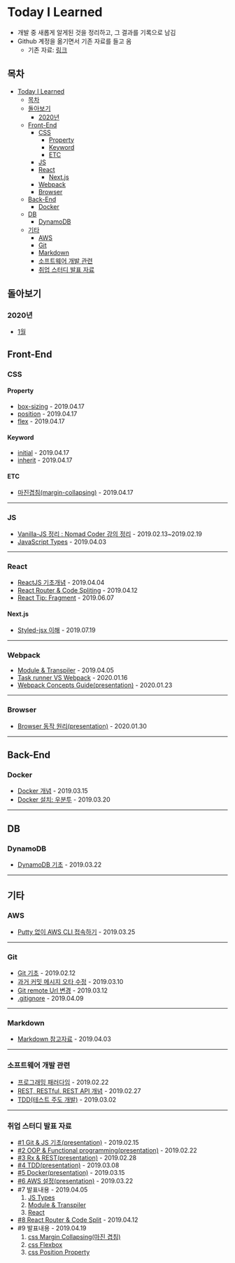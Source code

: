 # Today I Learned

- 개발 중 새롭게 알게된 것을 정리하고, 그 결과를 기록으로 남김
- Github 계정을 옮기면서 기존 자료를 들고 옴
  - 기존 자료: [링크](https://github.com/Teperi/TIL)

## 목차

- [Today I Learned](#today-i-learned)
  - [목차](#%eb%aa%a9%ec%b0%a8)
  - [돌아보기](#%eb%8f%8c%ec%95%84%eb%b3%b4%ea%b8%b0)
    - [2020년](#2020%eb%85%84)
  - [Front-End](#front-end)
    - [CSS](#css)
      - [Property](#property)
      - [Keyword](#keyword)
      - [ETC](#etc)
    - [JS](#js)
    - [React](#react)
      - [Next.js](#nextjs)
    - [Webpack](#webpack)
    - [Browser](#browser)
  - [Back-End](#back-end)
    - [Docker](#docker)
  - [DB](#db)
    - [DynamoDB](#dynamodb)
  - [기타](#%ea%b8%b0%ed%83%80)
    - [AWS](#aws)
    - [Git](#git)
    - [Markdown](#markdown)
    - [소프트웨어 개발 관련](#%ec%86%8c%ed%94%84%ed%8a%b8%ec%9b%a8%ec%96%b4-%ea%b0%9c%eb%b0%9c-%ea%b4%80%eb%a0%a8)
    - [취업 스터디 발표 자료](#%ec%b7%a8%ec%97%85-%ec%8a%a4%ed%84%b0%eb%94%94-%eb%b0%9c%ed%91%9c-%ec%9e%90%eb%a3%8c)

## 돌아보기

### 2020년

- [1월](./retrospect/retrospect_202001.md)

## Front-End

### CSS

#### Property

- [box-sizing](./css/property-box-sizing.md) - 2019.04.17
- [position](./css/property-position.md) - 2019.04.17
- [flex](./css/layout-flexbox.md) - 2019.04.17

#### Keyword

- [initial](./css/keyword-initial.md) - 2019.04.17
- [inherit](./css/keyword-inherit.md) - 2019.04.17

#### ETC

- [마진겹침(margin-collapsing)](./css/margin-collapsing.md) - 2019.04.17

---

### JS

- [Vanilla-JS 정리 : Nomad Coder 강의 정리](./js/vanillajs.md) - 2019.02.13~2019.02.19
- [JavaScript Types](./js/js-types.md) - 2019.04.03

---

### React

- [ReactJS 기초개념](./react/reactjs.md) - 2019.04.04
- [React Router & Code Spliting](./react/router-n-code_split.md) - 2019.04.12
- [React Tip: Fragment](./react/react_fragment.md) - 2019.06.07

#### Next.js

- [Styled-jsx 이해](./nextjs/styled-jsx.md) - 2019.07.19

---

### Webpack

- [Module & Transpiler](./webpack/module-n-transpiler.md) - 2019.04.05
- [Task runner VS Webpack](./webpack/task_runner-vs-webpack.md) - 2020.01.16
- [Webpack Concepts Guide(presentation)](https://docs.google.com/presentation/d/1J1gt_Tav1Fbm8eNaKRC7Nfm81RVjbHSdyQmg5dntHes/edit?usp=sharing) - 2020.01.23

---

### Browser

- [Browser 동작 원리(presentation)](https://docs.google.com/presentation/d/1Ber9cN-bIcNTxYR5wqleJKaA4s5xa9LHP9GC681svUA/edit?usp=sharing) - 2020.01.30

---

## Back-End

### Docker

- [Docker 개념](./docker/docker_basic.md) - 2019.03.15
- [Docker 설치: 우분투](./docker/docker_install.md) - 2019.03.20

---

## DB

### DynamoDB

- [DynamoDB 기초](./aws-dynamo_db/dynamo_db-basic.md) - 2019.03.22

---

## 기타

### AWS

- [Putty 없이 AWS CLI 접속하기](./aws/not_use_putty.md) - 2019.03.25

---

### Git

- [Git 기초](./git/git_basic.md) - 2019.02.12
- [과거 커밋 메시지 오타 수정](./git/git_edit_commit_message.md) - 2019.03.10
- [Git remote Url 변경](./git/git_change_remoteUrl.md) - 2019.03.12
- [.gitignore](./git/git_ignore.md) - 2019.04.09

---

### Markdown

- [Markdown 참고자료](./markdown/markdown_참고자료.md) - 2019.04.03

---

### 소프트웨어 개발 관련

- [프로그래밍 패러다임](./software_development/programming_paradigms.md) - 2019.02.22
- [REST, RESTful, REST API 개념](./software_development/restapi.md) - 2019.02.27
- [TDD(테스트 주도 개발)](./software_development/tdd.md) - 2019.03.02

---

### 취업 스터디 발표 자료

- [#1 Git & JS 기초(presentation)](https://docs.google.com/presentation/d/1OWNY15Z-0dpxEg93CCyosPcU7DLvAyUE71KO8amji90/edit?usp=sharing) - 2019.02.15
- [#2 OOP & Functional programming(presentation)](https://docs.google.com/presentation/d/1uh0rrbVksJTHuuGtwCLijbpQIcspbKk5P7nV8dezVVg/edit?usp=sharing) - 2019.02.22
- [#3 Rx & REST(presentation)](https://docs.google.com/presentation/d/1m1ZbWvHiRUnSsXsCNPb3bnPcgATBlAx9YRvaG1j0aOw/edit?usp=sharing) - 2019.02.28
- [#4 TDD(presentation)](https://docs.google.com/presentation/d/1Wb4nAYMA5QjJBWe9Oi_iofSI0mdzJgqZBYtlHJxzzcI/edit?usp=sharing) - 2019.03.08
- [#5 Docker(presentation)](https://docs.google.com/presentation/d/1bzpcls-5RAxmEIe6IvH04GFB_jHvWT5eGXeFiOjcn_Y/edit?usp=sharing) - 2019.03.15
- [#6 AWS 설정(presentation)](https://docs.google.com/presentation/d/1-yq5N_0ZM69lOBnr5koXF1lL81Ab31NwLE20KiqEP18/edit?usp=sharing) - 2019.03.22
- #7 발표내용 - 2019.04.05
  1. [JS Types](./js/js-types.md)
  2. [Module & Transpiler](./webpack/module-n-transpiler.md)
  3. [React](./react/reactjs.md)
- [#8 React Router & Code Split](./react/router-n-code_split.md) - 2019.04.12
- #9 발표내용 - 2019.04.19
  1. [css Margin Collapsing(마진 겹침)](./css/margin-collapsing.md)
  2. [css Flexbox](./css/layout-flexbox.md)
  3. [css Position Property](./css/property-position.md)
